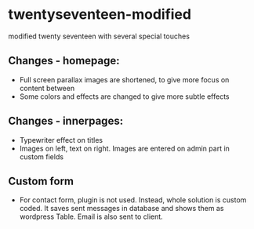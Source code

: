 # twentyseventeen-modified
modified twenty seventeen with several special touches

## Changes - homepage:
* Full screen parallax images are shortened, to give more focus on content between
* Some colors and effects are changed to give more subtle effects

## Changes - innerpages:
* Typewriter effect on titles
* Images on left, text on right. Images are entered on admin part in custom fields

## Custom form
* For contact form, plugin is not used. Instead, whole solution is custom coded. It saves sent messages in database and shows them as wordpress Table. Email is also sent to client.
